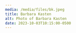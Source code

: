 ```yaml
---
media: /media/files/bk.jpeg
title: Barbara Kasten
alt: Photo of Barbara Kasten
date: 2023-10-03T10:15:00-0500
---
```

